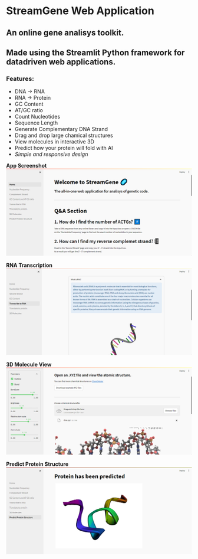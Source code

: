 # StreamGene Web Application
## An online gene analisys toolkit.
## Made using the **Streamlit** Python framework for datadriven web applications.

### **Features:**

- DNA -> RNA
- RNA -> Protein
- GC Content
- AT/GC ratio
- Count Nucleotides
- Sequence Length
- Generate Complementary DNA Strand
- Drag and drop large chamical structures
- View molecules in interactive 3D
- Predict how your protein will fold with AI
- _Simple and responsive design_

**App Screenshot**
![App Screenshot](/screenshots/scs-Home.png)

**RNA Transcription**
![RNA Transcription](/screenshots/scs-RNA.png)

**3D Molecule View**
![3D Molecule View](/screenshots/scs-3Dview.png)

**Predict Protein Structure**
![Predict Protein Structure](/screenshots/scs-PredictProtein.png)